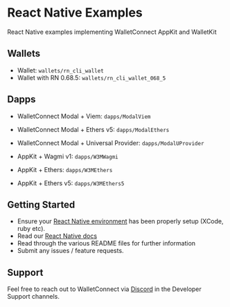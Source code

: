 # React Native Examples

React Native examples implementing WalletConnect AppKit and WalletKit

## Wallets

- Wallet: `wallets/rn_cli_wallet`
- Wallet with RN 0.68.5: `wallets/rn_cli_wallet_068_5`

## Dapps

- WalletConnect Modal + Viem: `dapps/ModalViem`
- WalletConnect Modal + Ethers v5: `dapps/ModalEthers`
- WalletConnect Modal + Universal Provider: `dapps/ModalUProvider`

- AppKit + Wagmi v1: `dapps/W3MWagmi`
- AppKit + Ethers: `dapps/W3MEthers`
- AppKit + Ethers v5: `dapps/W3MEthers5`

## Getting Started

- Ensure your [React Native environment](https://reactnative.dev/docs/next/set-up-your-environment) has been properly setup (XCode, ruby etc).
- Read our [React Native docs](https://docs.walletconnect.com/appkit/react-native/core/installation)
- Read through the various README files for further information
- Submit any issues / feature requests.


## Support

Feel free to reach out to WalletConnect via [Discord](https://discord.com/invite/kdTQHQ6AFQ) in the Developer Support channels.
